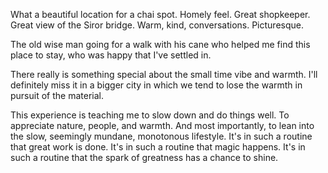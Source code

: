 What a beautiful location for a chai spot. Homely feel. Great shopkeeper. Great view of the Siror bridge. Warm, kind, conversations. Picturesque.

The old wise man going for a walk with his cane who helped me find this place to stay, who was happy that I've settled in.

There really is something special about the small time vibe and warmth. I'll definitely miss it in a bigger city in which we tend to lose the warmth in pursuit of the material.

This experience is teaching me to slow down and do things well. To appreciate nature, people, and warmth. And most importantly, to lean into the slow, seemingly mundane, monotonous lifestyle. It's in such a routine that great work is done. It's in such a routine that magic happens. It's in such a routine that the spark of greatness has a chance to shine.